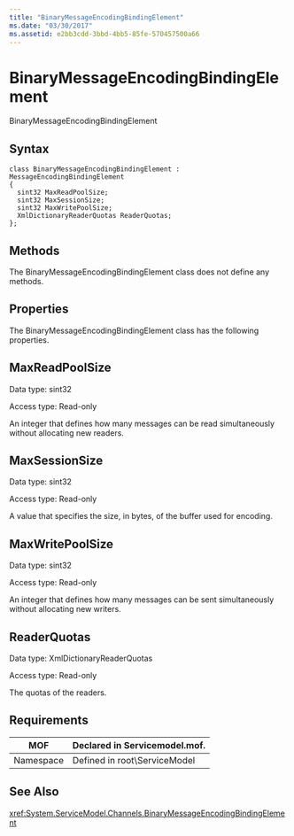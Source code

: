 ```yaml
---
title: "BinaryMessageEncodingBindingElement"
ms.date: "03/30/2017"
ms.assetid: e2bb3cdd-3bbd-4bb5-85fe-570457500a66
---
```

# BinaryMessageEncodingBindingElement
BinaryMessageEncodingBindingElement  

## Syntax  

```  
class BinaryMessageEncodingBindingElement : MessageEncodingBindingElement  
{  
  sint32 MaxReadPoolSize;  
  sint32 MaxSessionSize;  
  sint32 MaxWritePoolSize;  
  XmlDictionaryReaderQuotas ReaderQuotas;  
};  
```  

## Methods  
 The BinaryMessageEncodingBindingElement class does not define any methods.  

## Properties  
 The BinaryMessageEncodingBindingElement class has the following properties.  

## MaxReadPoolSize  
 Data type: sint32  

 Access type: Read-only  

 An integer that defines how many messages can be read simultaneously without allocating new readers.  

## MaxSessionSize  
 Data type: sint32  

 Access type: Read-only  

 A value that specifies the size, in bytes, of the buffer used for encoding.  

## MaxWritePoolSize  
 Data type: sint32  

 Access type: Read-only  

 An integer that defines how many messages can be sent simultaneously without allocating new writers.  

## ReaderQuotas  
 Data type: XmlDictionaryReaderQuotas  

 Access type: Read-only  

 The quotas of the readers.  

## Requirements  


|MOF|Declared in Servicemodel.mof.|  
|---------|-----------------------------------|  
|Namespace|Defined in root\ServiceModel|  

## See Also  
 <xref:System.ServiceModel.Channels.BinaryMessageEncodingBindingElement>
